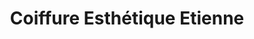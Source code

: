 ---
title: "Coiffure Esthétique Etienne"
url: /blotzheim/coiffure-esthetique-etienne/
shop: coiffeur
---